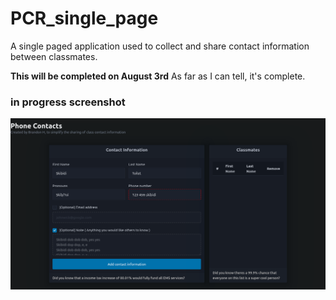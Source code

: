 # PCR_single_page
A single paged application used to collect and share contact information between classmates.

**This will be completed on August 3rd**
As far as I can tell, it's complete.


### in progress screenshot
![Website](/screenshot.png)
